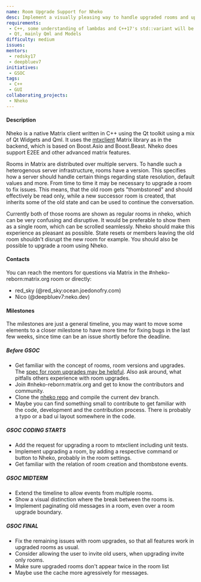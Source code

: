 ```yaml
---
name: Room Upgrade Support for Nheko
desc: Implement a visually pleasing way to handle upgraded rooms and upgrade rooms in Nheko.
requirements:
 - C++, some understanding of lambdas and C++17's std::variant will be beneficial
 - Qt, mainly Qml and Models
difficulty: medium
issues:
mentors:
 - redsky17
 - deepbluev7
initiatives:
 - GSOC
tags:
 - C++
 - GUI
collaborating_projects:
 - Nheko
---
```


#### Description

Nheko is a native Matrix client written in C++ using the Qt toolkit using a mix of Qt Widgets and Qml. It uses the [mtxclient](https://github.com/Nheko-Reborn/mtxclient) Matrix
library as in the backend, which is based on Boost.Asio and Boost.Beast. Nheko does support E2EE and other advanced matrix features.

Rooms in Matrix are distributed over multiple servers. To handle such a heterogenous server infrastructure, rooms have a version. This specifies how a server should handle certain
things regarding state resolution, default values and more. From time to time it may be necessary to upgrade a room to fix issues. This means, that the old room gets "thombstoned"
and should effectively be read only, while a new successor room is created, that inherits some of the old state and can be used to continue the conversation.

Currently both of those rooms are shown as regular rooms in nheko, which can be very confusing and disruptive. It would be preferable to show them as a single room, which can be
scrolled seamlessly. Nheko should make this experience as pleasant as possible. State resets or members leaving the old room shouldn't disrupt the new room for example. You should
also be possible to upgrade a room using Nheko.

#### Contacts

You can reach the mentors for questions via Matrix in the #nheko-reborn:matrix.org room or directly:
- red_sky (@red_sky:ocean.joedonofry.com)
- Nico (@deepbluev7:neko.dev)

#### Milestones

The milestones are just a general timeline, you may want to move some elements to a closer milestone to have more time for fixing bugs in the last few weeks, since time can be an
issue shortly before the deadline.

##### Before GSOC

* Get familiar with the concept of rooms, room versions and upgrades. The [spec for room upgrades may be helpful](https://matrix.org/docs/spec/client_server/latest#id160). Also ask
    around, what pitfalls others experience with room upgrades.
* Join #nheko-reborn:matrix.org and get to know the contributors and community.
* Clone the [nheko repo](https://github.com/Nheko-Reborn/nheko/) and compile the current dev branch.
* Maybe you can find something small to contribute to get familiar with the code, development and the contribution process. There is probably a typo or a bad ui layout somewhere in the
    code.

##### GSOC CODING STARTS

* Add the request for upgrading a room to mtxclient including unit tests.
* Implement upgrading a room, by adding a respective command or button to Nheko, probably in the room settings.
* Get familiar with the relation of room creation and thombstone events.

##### GSOC MIDTERM

* Extend the timeline to allow events from multiple rooms.
* Show a visual distinction where the break between the rooms is.
* Implement paginating old messages in a room, even over a room upgrade boundary.

##### GSOC FINAL

* Fix the remaining issues with room upgrades, so that all features work in upgraded rooms as usual.
* Consider allowing the user to invite old users, when upgrading invite only rooms.
* Make sure upgraded rooms don't appear twice in the room list
* Maybe use the cache more agressively for messages.
